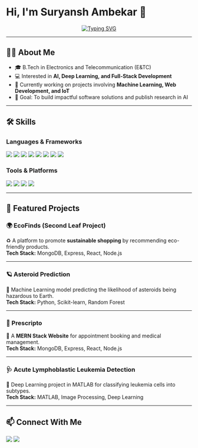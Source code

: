 # Hi, I'm Suryansh Ambekar 👋  

<p align="center">
  <a href="https://github.com/Suryanshambekar">
    <img src="https://readme-typing-svg.herokuapp.com?font=Fira+Code&weight=600&size=24&pause=1000&color=FF6B6B&center=true&vCenter=true&width=600&lines=AI+Enthusiast;Full-Stack+Developer;Deep+Learning+Researcher;Problem+Solver;Always+Learning+%F0%9F%9A%80" alt="Typing SVG" />
  </a>
</p>

---

## 👨‍💻 About Me  
- 🎓 B.Tech in Electronics and Telecommunication (E&TC)  
- 💻 Interested in **AI, Deep Learning, and Full-Stack Development**  
- 🌱 Currently working on projects involving **Machine Learning, Web Development, and IoT**  
- 🎯 Goal: To build impactful software solutions and publish research in AI  

---

## 🛠️ Skills  

### Languages & Frameworks  
<p align="left">
  <img src="https://img.shields.io/badge/Python-3776AB?style=for-the-badge&logo=python&logoColor=white" />
  <img src="https://img.shields.io/badge/C-00599C?style=for-the-badge&logo=c&logoColor=white" />
  <img src="https://img.shields.io/badge/C++-00599C?style=for-the-badge&logo=cplusplus&logoColor=white" />
  <img src="https://img.shields.io/badge/HTML5-E34F26?style=for-the-badge&logo=html5&logoColor=white" />
  <img src="https://img.shields.io/badge/CSS3-1572B6?style=for-the-badge&logo=css3&logoColor=white" />
  <img src="https://img.shields.io/badge/JavaScript-F7DF1E?style=for-the-badge&logo=javascript&logoColor=black" />
  <img src="https://img.shields.io/badge/Node.js-339933?style=for-the-badge&logo=nodedotjs&logoColor=white" />
  <img src="https://img.shields.io/badge/MongoDB-47A248?style=for-the-badge&logo=mongodb&logoColor=white" />
</p>

### Tools & Platforms  
<p align="left">
  <img src="https://img.shields.io/badge/Git-F05032?style=for-the-badge&logo=git&logoColor=white" />
  <img src="https://img.shields.io/badge/GitHub-181717?style=for-the-badge&logo=github&logoColor=white" />
  <img src="https://img.shields.io/badge/Streamlit-FF4B4B?style=for-the-badge&logo=streamlit&logoColor=white" />
  <img src="https://img.shields.io/badge/Matlab-0076A8?style=for-the-badge&logo=mathworks&logoColor=white" />
</p>

---

## 📌 Featured Projects  

### 🌍 EcoFinds (Second Leaf Project)  
♻️ A platform to promote **sustainable shopping** by recommending eco-friendly products.  
**Tech Stack:** MongoDB, Express, React, Node.js  

---

### 🪐 Asteroid Prediction  
🚀 Machine Learning model predicting the likelihood of asteroids being hazardous to Earth.  
**Tech Stack:** Python, Scikit-learn, Random Forest  

---

### 💊 Prescripto  
📅 A **MERN Stack Website** for appointment booking and medical management.  
**Tech Stack:** MongoDB, Express, React, Node.js  

---

### 🩺 Acute Lymphoblastic Leukemia Detection  
🔬 Deep Learning project in MATLAB for classifying leukemia cells into subtypes.  
**Tech Stack:** MATLAB, Image Processing, Deep Learning  

---


## 📫 Connect With Me  
<p align="left">
  <a href="https://github.com/Suryanshambekar"><img src="https://img.shields.io/badge/GitHub-181717?style=for-the-badge&logo=github&logoColor=white" /></a>
  <a href="https://www.linkedin.com/in/suryansh-ambekar"><img src="https://img.shields.io/badge/LinkedIn-0A66C2?style=for-the-badge&logo=linkedin&logoColor=white" /></a>
</p>

